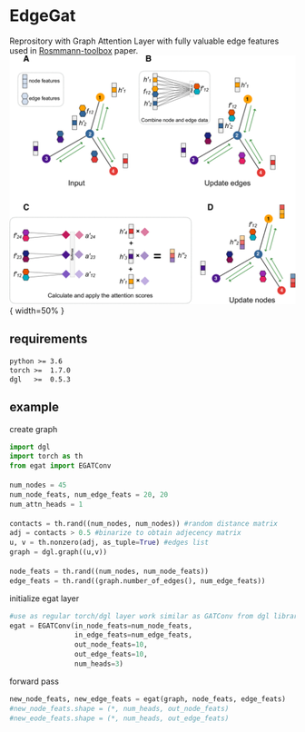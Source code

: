 # EdgeGat
Reprository with Graph Attention Layer with fully valuable edge features used in [Rosmmann-toolbox](https://pubmed.ncbi.nlm.nih.gov/34571541/) paper.
![Example1](egat_schema.png){ width=50% }
## requirements

```
python >= 3.6
torch >=  1.7.0
dgl   >=  0.5.3
```

## example

create graph
```python
import dgl
import torch as th
from egat import EGATConv

num_nodes = 45 
num_node_feats, num_edge_feats = 20, 20
num_attn_heads = 1

contacts = th.rand((num_nodes, num_nodes)) #random distance matrix
adj = contacts > 0.5 #binarize to obtain adjecency matrix
u, v = th.nonzero(adj, as_tuple=True) #edges list
graph = dgl.graph((u,v))    

node_feats = th.rand((num_nodes, num_node_feats)) 
edge_feats = th.rand((graph.number_of_edges(), num_edge_feats))
```

initialize egat layer

```python
#use as regular torch/dgl layer work similar as GATConv from dgl library
egat = EGATConv(in_node_feats=num_node_feats,
                in_edge_feats=num_edge_feats,
                out_node_feats=10,
                out_edge_feats=10,
                num_heads=3)
```

forward pass
```python
new_node_feats, new_edge_feats = egat(graph, node_feats, edge_feats)
#new_node_feats.shape = (*, num_heads, out_node_feats)
#new_eode_feats.shape = (*, num_heads, out_edge_feats)
```
